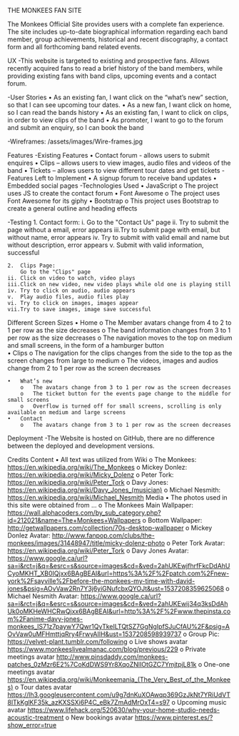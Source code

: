 THE MONKEES FAN SITE 




The Monkees Official Site provides users with a complete fan experience. 
The site includes up-to-date biographical information regarding each band member, group achievements, historical 
and recent discography, a contact form and all forthcoming band related events.  

UX
-This website is targeted to existing and prospective fans. Allows recently acquired fans to read a brief history of the band members, while providing existing fans with band clips, upcoming events and a contact forum.

-User Stories 
    •	As an existing fan, I want click on the “what’s new” section, so that I can see upcoming tour dates.
    •	As a new fan, I want click on home, so I can read the bands history 
    •	As an existing fan, I want to click on clips, in order to view clips of the band 
    •	As promoter, I want to go to the forum and submit an enquiry, so I can book the band 
    
-Wireframes:  /assets/images/Wire-frames.jpg

Features
-Existing Features
    •	Contact forum - allows users to submit enquires 
    •	Clips – allows users to view images, audio files and videos of the band 
    •	Tickets – allows users to view different tour dates and get tickets 
-Features Left to Implement
    •	A signup forum to receive band updates 
    •	Embedded social pages 
-Technologies Used
    •	JavaScript 
        o	The project uses JS to create the contact forum 
    •	Font Awesome
        o	The project uses Font Awesome for its giphy 
    •	Bootstrap 
        o	This project uses Bootstrap to create a general outline and heading effects 

-Testing
    1.	Contact form:
    i.	Go to the "Contact Us" page
    ii.	Try to submit the page without a email, error appears
    iii.Try to submit page with email, but without name, error appears 
    iv.	Try to submit with valid email and name but without description, error appears 
    v.	Submit with valid information, successful 

    2.	Clips Page:
        Go to the "Clips" page
    ii.	Click on video to watch, video plays
    iii.Click on new video, new video plays while old one is playing still
    iv.	Try to click on audio, audio appears
    v.	Play audio files, audio files play
    vi.	Try to click on images, images appear
    vii.Try to save images, image save successful 

Different Screen Sizes 
    •	Home
        o	The Member avatars change from 4 to 2 to 1 per row as the size decreases 
        o	The band information changes from 3 to 1 per row as the size decreases 
        o	The navigation moves to the top on medium and small screens, in the form of a hamburger button  
    •	Clips
        o	The navigation for the clips changes from the side to the top as the screen changes from large to medium 
        o	The videos, images and audios change from 2 to 1 per row as the screen decreases 

    •	What’s new 
        o	The avatars change from 3 to 1 per row as the screen decreases 
        o	The ticket button for the events page change to the middle for small screens
        o	Overflow is turned off for small screens, scrolling is only available on medium and large screens 
    •	Contact
        o	The avatars change from 3 to 1 per row as the screen decreases 

Deployment
-The Website is hosted on GitHub, there are no difference between the deployed and development versions.


Credits
    Content
        •	All text was utilized from Wiki
            o	The Monkees: https://en.wikipedia.org/wiki/The_Monkees
            o	Mickey Donlez: https://en.wikipedia.org/wiki/Micky_Dolenz
            o	Peter Tork: https://en.wikipedia.org/wiki/Peter_Tork
            o	Davy Jones: https://en.wikipedia.org/wiki/Davy_Jones_(musician)
            o	Michael Nesmith: https://en.wikipedia.org/wiki/Michael_Nesmith
    Media
        •	The photos used in this site were obtained from ...
            o	The Monkees Main Wallpaper: https://wall.alphacoders.com/by_sub_category.php?id=212021&name=The+Monkees+Wallpapers
            o	Bottom Wallpaper: http://getwallpapers.com/collection/70s-desktop-wallpaper
            o	Mickey Donlez Avatar: http://www.fanpop.com/clubs/the-monkees/images/31448947/title/micky-dolenz-photo
            o	Peter Tork Avatar: https://en.wikipedia.org/wiki/Peter_Tork
            o	Davy Jones Avatar: https://www.google.ca/url?sa=i&rct=j&q=&esrc=s&source=images&cd=&ved=2ahUKEwjfhrfFkcDdAhUCyoMKHT_XB0IQjxx6BAgBEAI&url=https%3A%2F%2Fpatch.com%2Fnew-york%2Fsayville%2Fbefore-the-monkees-my-time-with-david-jones&psig=AOvVaw2Rn7Y3j6yiGNufcbxQYOJt&ust=1537208359625068
            o	Michael Nesmith Avatar: https://www.google.ca/url?sa=i&rct=j&q=&esrc=s&source=images&cd=&ved=2ahUKEwij34q3ksDdAhUk0oMKHeWHCRwQjxx6BAgBEAI&url=http%3A%2F%2Fwww.thepinsta.com%2Fanime-davy-jones-monkees_lS71z7paywY7Qwr1QyTkeILTQtSZ7GgNgIpfSJuCfAU%2F&psig=AOvVaw0uMFHmttjqRry4FrwyAIlH&ust=1537208598939737
            o	Group Pic: https://velvet-plant.tumblr.com/following
            o	Live shows avatar  https://www.monkeeslivealmanac.com/blog/previous/229
            o	Private meetings avatar http://www.pinsdaddy.com/monkees-patches_0zMzr6E2%7CoKdDWS9Yr8XqoZNlIOtGZC7YmjtpjL81k
            o	One-one meetings avatar https://en.wikipedia.org/wiki/Monkeemania_(The_Very_Best_of_the_Monkees)
            o	Tour dates avatar https://lh3.googleusercontent.com/u9g7dnKuXOAwqp369GzJkNt7YRiUdVT8lTkKglKF35k_azKXSSXi6P4C_eBk7ZmAdMrOxT4=s97
            o	Upcoming music avatar https://www.lifehack.org/520630/why-your-home-studio-needs-acoustic-treatment
            o	New bookings avatar https://www.pinterest.es/?show_error=true
